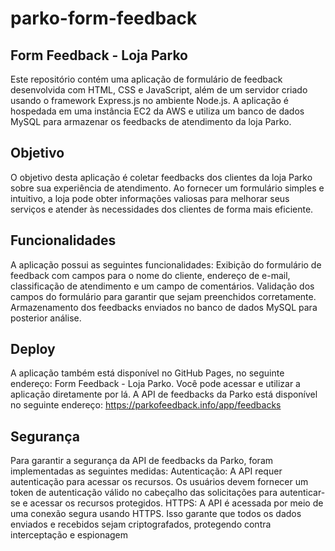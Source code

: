 # parko-form-feedback
## Form Feedback - Loja Parko
Este repositório contém uma aplicação de formulário de feedback desenvolvida com HTML, CSS e JavaScript, além de um servidor criado usando o framework Express.js no ambiente Node.js. A aplicação é hospedada em uma instância EC2 da AWS e utiliza um banco de dados MySQL para armazenar os feedbacks de atendimento da loja Parko.

## Objetivo
O objetivo desta aplicação é coletar feedbacks dos clientes da loja Parko sobre sua experiência de atendimento. Ao fornecer um formulário simples e intuitivo, a loja pode obter informações valiosas para melhorar seus serviços e atender às necessidades dos clientes de forma mais eficiente.

## Funcionalidades
A aplicação possui as seguintes funcionalidades:
Exibição do formulário de feedback com campos para o nome do cliente, endereço de e-mail, classificação de atendimento e um campo de comentários.
Validação dos campos do formulário para garantir que sejam preenchidos corretamente.
Armazenamento dos feedbacks enviados no banco de dados MySQL para posterior análise.

## Deploy
A aplicação também está disponível no GitHub Pages, no seguinte endereço: Form Feedback - Loja Parko. Você pode acessar e utilizar a aplicação diretamente por lá.
A API de feedbacks da Parko está disponível no seguinte endereço: https://parkofeedback.info/app/feedbacks

## Segurança
Para garantir a segurança da API de feedbacks da Parko, foram implementadas as seguintes medidas:
Autenticação: A API requer autenticação para acessar os recursos. Os usuários devem fornecer um token de autenticação válido no cabeçalho das solicitações para autenticar-se e acessar os recursos protegidos.
HTTPS: A API é acessada por meio de uma conexão segura usando HTTPS. Isso garante que todos os dados enviados e recebidos sejam criptografados, protegendo contra interceptação e espionagem
